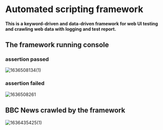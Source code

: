 # Automated scripting framework
#### This is a keyword-driven and data-driven framework for web UI testing and crawling web data with logging and test report. 

## The framework running console
### assertion passed
![1636508134(1)](https://user-images.githubusercontent.com/43052894/141034246-66e27d93-f5f2-4d68-a2eb-4ff096fc8b7d.png)

### assertion failed
![1636508261](https://user-images.githubusercontent.com/43052894/141034252-2090b8aa-ee6a-428b-90e2-b1aa645b5658.png)


## BBC News crawled by the framework
![1636435425(1)](https://user-images.githubusercontent.com/43052894/140867393-a9c96dbd-ccf5-44bf-abff-f399015e6083.png)
